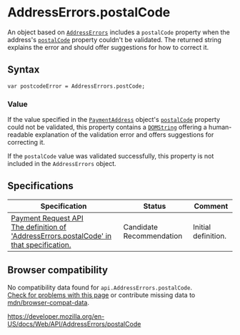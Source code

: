 # AddressErrors.postalCode

An object based on [`AddressErrors`](../addresserrors) includes a `postalCode` property when the address's [`postalCode`](../paymentaddress/postalcode) property couldn't be validated. The returned string explains the error and should offer suggestions for how to correct it.

## Syntax

    var postcodeError = AddressErrors.postCode;

### Value

If the value specified in the [`PaymentAddress`](../paymentaddress) object's [`postalCode`](../paymentaddress/postalcode) property could not be validated, this property contains a [`DOMString`](../domstring) offering a human-readable explanation of the validation error and offers suggestions for correcting it.

If the `postalCode` value was validated successfully, this property is not included in the `AddressErrors` object.

## Specifications

<table><thead><tr class="header"><th>Specification</th><th>Status</th><th>Comment</th></tr></thead><tbody><tr class="odd"><td><a href="https://w3c.github.io/payment-request/#dom-addresserrors-postalcode">Payment Request API<br />
<span class="small">The definition of 'AddressErrors.postalCode' in that specification.</span></a></td><td><span class="spec-cr">Candidate Recommendation</span></td><td>Initial definition.</td></tr></tbody></table>

## Browser compatibility

No compatibility data found for `api.AddressErrors.postalCode`.  
[Check for problems with this page](#on-github) or contribute missing data to [mdn/browser-compat-data](https://github.com/mdn/browser-compat-data).

<a href="https://developer.mozilla.org/en-US/docs/Web/API/AddressErrors/postalCode" class="_attribution-link">https://developer.mozilla.org/en-US/docs/Web/API/AddressErrors/postalCode</a>

